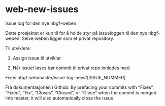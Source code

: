 # web-new-issues
Issue log for den nye nbgf-weben.

Dette prosjektet er kun til for å holde styr på issueloggen til den nye nbgf-weben. Selve weben ligger som et privat repository.

Til utviklere:

1. Assign issue til utvikler

2. Når issuet løses bør commit til privat repo innledes med 

Fixes nbgf-webmaster/issue-log-new#[ISSUE_NUMMER]

Fra dokumentasjonen i Github:
By prefacing your commits with “Fixes”, “Fixed”, “Fix”, “Closes”, “Closed”, or “Close” when the commit is merged into master, it will also automatically close the issue.

